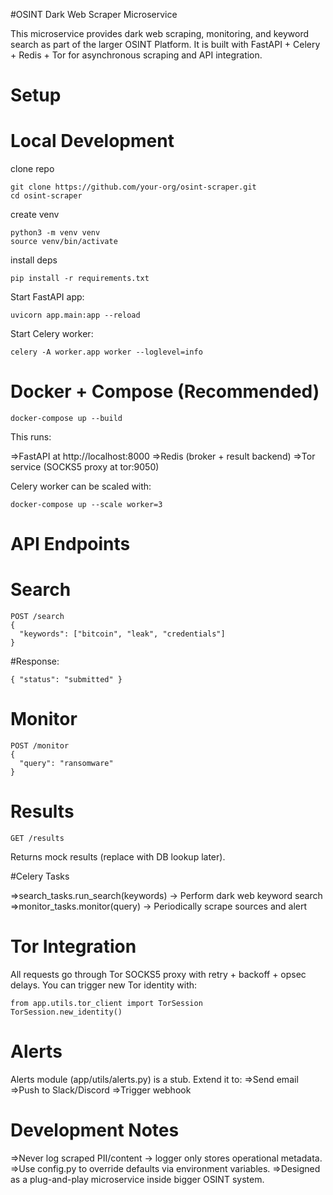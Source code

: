 #OSINT Dark Web Scraper Microservice

This microservice provides dark web scraping, monitoring, and keyword search as part of the larger OSINT Platform.
It is built with FastAPI + Celery + Redis + Tor for asynchronous scraping and API integration.

# Setup
# Local Development
clone repo
```
git clone https://github.com/your-org/osint-scraper.git
cd osint-scraper
```
create venv
```
python3 -m venv venv
source venv/bin/activate
```

install deps
```
pip install -r requirements.txt
```

Start FastAPI app:
```
uvicorn app.main:app --reload
```

Start Celery worker:
```
celery -A worker.app worker --loglevel=info
```

# Docker + Compose (Recommended)
```
docker-compose up --build
```

This runs:

=>FastAPI at http://localhost:8000
=>Redis (broker + result backend)
=>Tor service (SOCKS5 proxy at tor:9050)

Celery worker can be scaled with:
```
docker-compose up --scale worker=3
```

# API Endpoints

# Search
```
POST /search
{
  "keywords": ["bitcoin", "leak", "credentials"]
}
```

#Response:
```
{ "status": "submitted" }
```

# Monitor
```
POST /monitor
{
  "query": "ransomware"
}
```

# Results
```
GET /results
```

Returns mock results (replace with DB lookup later).

#Celery Tasks

=>search_tasks.run_search(keywords) → Perform dark web keyword search
=>monitor_tasks.monitor(query) → Periodically scrape sources and alert

# Tor Integration

All requests go through Tor SOCKS5 proxy with retry + backoff + opsec delays.
You can trigger new Tor identity with:
```
from app.utils.tor_client import TorSession
TorSession.new_identity()
```
# Alerts

Alerts module (app/utils/alerts.py) is a stub. Extend it to:
=>Send email
=>Push to Slack/Discord
=>Trigger webhook


# Development Notes

=>Never log scraped PII/content → logger only stores operational metadata.
=>Use config.py to override defaults via environment variables.
=>Designed as a plug-and-play microservice inside bigger OSINT system.
